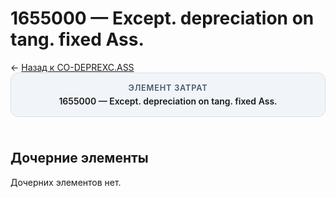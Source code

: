 # 1655000 — Except. depreciation on tang. fixed Ass.
<p class="cc-breadcrumb">← <a href='../../level_03/CO-DEPREXC.ASS/'>Назад к CO-DEPREXC.ASS</a></p>
<style>
.cc-container { display: flex; flex-direction: column; gap: 1.5rem; }
.cc-breadcrumb { margin: 0; }
.cc-parent { padding: 1rem 1.25rem; border-radius: 12px; background: #f1f5f9; border: 1px solid #d8dee9; text-align: center; font-weight: 600; }
.cc-parent .cc-tag { font-size: 0.8rem; text-transform: uppercase; color: #475569; letter-spacing: 0.06em; }
.cc-children { display: flex; flex-wrap: wrap; gap: 1rem; }
.cc-tile { display: block; min-width: 180px; padding: 0.85rem 1rem; border-radius: 12px; border: 1px solid #d1d5db; background: #ffffff; box-shadow: 0 2px 4px rgba(15, 23, 42, 0.08); transition: transform 0.1s ease, box-shadow 0.1s ease; color: inherit; text-decoration: none; }
.cc-tile:hover { transform: translateY(-2px); box-shadow: 0 6px 12px rgba(15, 23, 42, 0.15); }
.cc-tile-leaf { background: #f8fafc; }
.cc-tag { font-size: 0.7rem; color: #64748b; text-transform: uppercase; letter-spacing: 0.08em; margin-bottom: 0.3rem; }
</style>
<div class='cc-container'>
  <div class='cc-parent'>
    <div class='cc-tag'>Элемент затрат</div>
    <div>1655000 — Except. depreciation on tang. fixed Ass.</div>
  </div>
  <div>
    <h2>Дочерние элементы</h2>
<p>Дочерних элементов нет.</p>
  </div>
</div>
